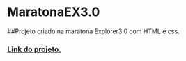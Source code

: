 # MaratonaEX3.0
##Projeto criado na maratona Explorer3.0 com HTML e css. <br>
### <a href="https://andersonrs080.github.io/MaratonaEX3.0/">Link do projeto.</a>
